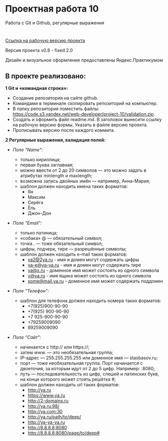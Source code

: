# Проектная работа 10
Работа с Git и Github, регулярные выражения
#
[Ссылка на рабочую версию проекта](https://rodin-anatoliy.github.io/project-work-10/)

Версия проекта v0.8 - fixed 2.0

Дизайн и визуальное оформление предоставлены Яндекс.Практикумом


## В проекте реализовано:

**1 Git и «командная строка»:**

- Создание репозитория на сайте github.
- Командами в терминале скопировать репозиторий на компьютер.
- В папку репозитория поместить файлы: https://code.s3.yandex.net/web-developer/project-10/validation.zip.
- Создать и оформить файл readme.md. В заголовок вынесити ссылку на рабочую версию формы. Указать в файле версию проекта.
- Прописывать версию после каждого коммита.


**2 Регулярные выражения, валидация полей:**

- *Поле "Name":*
    - только кириллица;
    - первая буква заглавная;
    - можно ввести от 2 до 20 символов — это можно задать в атрибутах minlength и maxlength;
    - возможна запись двойных имён — например, Анна-Мария;
    - шаблон должен находить имена таких форматов:
        - Ян
        - Максим
        - Серёга
        - Ёль
        - Джон-Дон

- *Поле "Email":*
    - только латиница;
    - «собака» @ — обязательный символ;
    - точка . — тоже обязательный символ;
    - цифры, подчерк, тире — разрешённые символы;
    - шаблон должен находить e-mail таких форматов:
        - ya2@2ya.ru - имя и домен могут содержать цифры
        - ya-e@ya-ya.ru - имя и домен могут содержать тире
        - ya@x.ru - доменное имя может состоять из одного символа
        - y@ya.ru - имя ящика может состоять из одного символа
        - some@mail.ya.ru - доменное имя может содержать поддомен

- *Поле "Телефон":*
    - шаблон для телефона должен находить номера таких форматов:
        - +7(925)900-90-90
        - +7(925) 900-90-90
        - +7 925-900-90-90
        - +79259009090
        - 89259009090

- *Поле "Сайт":*
    - начинается с http:// или https://;
    - затем www. — это необязательная группа;
    - IP-адрес — 255.255.255.255 или доменное имя — stasbasov.ru;
    - порт — тоже необязательная группа. Порт начинается с двоеточия, за которым идут от 2 до 5 цифр. Например: :8080;
    - путь — последовательность из цифр, слешей и латинских букв, на конце которого может стоять решётка #;
    - шаблон должен находить url таких форматов:
        - http://ya.ru
        - https://www.ya.ru
        - http://2-domains.ru
        - http://ya.ru:98/
        - http://ya.com:30
        - http://ya.ru/path/to/deep/
        - http://ya-ya-ya.ru
        - http://8.8.8.8:8080
        - http://8.8.8.8:8080/page/to/deep#
